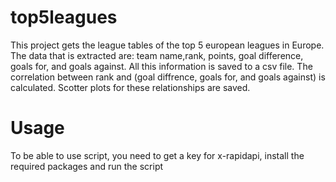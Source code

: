 # top5leagues
This project gets the league tables of the top 5 european leagues in Europe. The data that is extracted are: team name,rank, points, goal difference, goals for, and goals against. All this information is saved to a csv file. The correlation between rank and (goal diffrence, goals for, and goals against) is calculated. Scotter plots for these relationships are saved. 
# Usage
To be able to use script, you need to get a key for x-rapidapi, install the required packages and run the script
